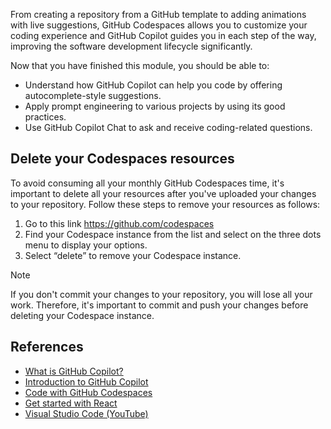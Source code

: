 From creating a repository from a GitHub template to adding animations with live suggestions, GitHub Codespaces allows you to customize your coding experience and GitHub Copilot guides you in each step of the way, improving the software development lifecycle significantly.

Now that you have finished this module, you should be able to:

- Understand how GitHub Copilot can help you code by offering autocomplete-style suggestions.
- Apply prompt engineering to various projects by using its good practices.
- Use GitHub Copilot Chat to ask and receive coding-related questions.


## Delete your Codespaces resources

To avoid consuming all your monthly GitHub Codespaces time, it's important to delete all your resources after you've uploaded your changes to your repository. Follow these steps to remove your resources as follows:

1. Go to this link https://github.com/codespaces
1. Find your Codespace instance from the list and select on the three dots menu to display your options.
1. Select “delete” to remove your Codespace instance.

>[!Note]
> If you don't commit your changes to your repository, you will lose all your work. Therefore, it's important to commit and push your changes before deleting your Codespace instance.

## References

* [What is GitHub Copilot?](/shows/introduction-to-github-copilot/what-is-github-copilot-1-of-6?WT.mc_id=academic-105743-bethanycheum )
* [Introduction to GitHub Copilot](/training/modules/introduction-to-github-copilot/?WT.mc_id=academic-105774-abrilu)
* [Code with GitHub Codespaces](/training/modules/code-with-github-codespaces/?WT.mc_id=academic-105774-abrilu)
* [Get started with React](/training/modules/react-get-started/?WT.mc_id=academic-105774-abrilu)
* [Visual Studio Code (YouTube)](https://www.youtube.com/@code/playlists)